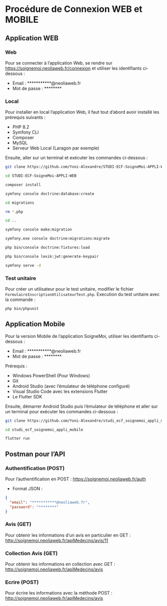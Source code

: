 # Procédure de Connexion WEB et MOBILE

## Application WEB

### Web
Pour se connecter à l’application Web, se rendre sur https://soignemoi.neoliaweb.fr/connexion et utiliser les identifiants ci-dessous :
- Email : ***********@neoliaweb.fr
- Mot de passe : ********

### Local
Pour installer en local l’application Web, il faut tout d’abord avoir installé les prérequis suivants :
- PHP 8.2
- Symfony CLI
- Composer
- MySQL
- Serveur Web Local (Laragon par exemple)

Ensuite, aller sur un terminal et exécuter les commandes ci-dessous :
```bash
git clone https://github.com/Yoni-Alexandre/STUDI-ECF-SoigneMoi-APPLI-WEB.git
```
```bash
cd STUDI-ECF-SoigneMoi-APPLI-WEB
```
```bash
composer install
```
```bash
symfony console doctrine:database:create
```
```bash
cd migrations
```
```bash
rm *.php
```
```bash
cd ..
```
```bash
symfony console make:migration
```
```bash
symfony.exe console doctrine:migrations:migrate
```
```bash
php bin/console doctrine:fixtures:load
```
```bash
php bin/console lexik:jwt:generate-keypair
```
```bash
symfony serve -d
```

### Test unitaire
Pour créer un utilisateur pour le test unitaire, modifier le fichier `FormulaireInscriptionUtilisateurTest.php`.
Execution du test unitaire avec la commande :
```bash
php bin/phpunit
```

## Application Mobile
Pour la version Mobile de l’application SoigneMoi, utiliser les identifiants ci-dessous :
- Email : ***********@neoliaweb.fr
- Mot de passe : ********

Prérequis :
- Windows PowerShell (Pour Windows)
- Git
- Android Studio (avec l’émulateur de téléphone configuré)
- Visual Studio Code avec les extensions Flutter
- Le Flutter SDK

Ensuite, démarrer Android Studio puis l’émulateur de téléphone et aller sur un terminal pour exécuter les commandes ci-dessous :
```bash
git clone https://github.com/Yoni-Alexandre/studi_ecf_soignemoi_appli_mobile.git
```
```bash
cd studi_ecf_soignemoi_appli_mobile
```
```bash
flutter run
```

## Postman pour l’API

### Authentification (POST)
Pour l’authentification en POST :
https://soignemoi.neoliaweb.fr/auth
- Format JSON :
```json
{
  "email": "***********@neoliaweb.fr",
  "password": "********"
}
```

### Avis (GET)
Pour obtenir les informations d’un avis en particulier en GET :
http://soignemoi.neoliaweb.fr/apiMedecins/avis/11

### Collection Avis (GET)
Pour obtenir les informations en collection avec GET :
http://soignemoi.neoliaweb.fr/apiMedecins/avis

### Ecrire (POST)
Pour écrire les informations avec la méthode POST :
http://soignemoi.neoliaweb.fr/apiMedecins/avis
